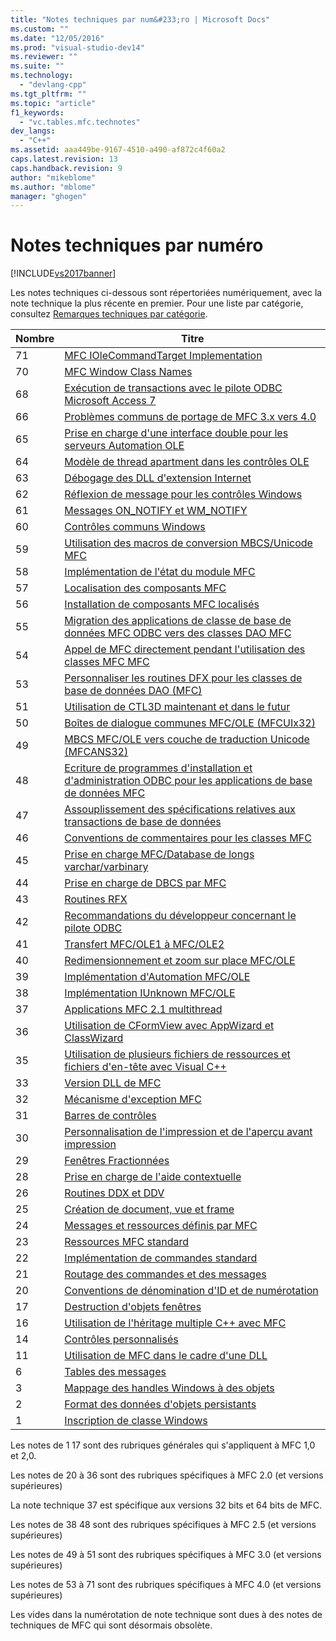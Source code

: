 ```yaml
---
title: "Notes techniques par num&#233;ro | Microsoft Docs"
ms.custom: ""
ms.date: "12/05/2016"
ms.prod: "visual-studio-dev14"
ms.reviewer: ""
ms.suite: ""
ms.technology: 
  - "devlang-cpp"
ms.tgt_pltfrm: ""
ms.topic: "article"
f1_keywords: 
  - "vc.tables.mfc.technotes"
dev_langs: 
  - "C++"
ms.assetid: aaa449be-9167-4510-a490-af872c4f60a2
caps.latest.revision: 13
caps.handback.revision: 9
author: "mikeblome"
ms.author: "mblome"
manager: "ghogen"
---
```

# Notes techniques par num&#233;ro
[!INCLUDE[vs2017banner](../assembler/inline/includes/vs2017banner.md)]

Les notes techniques ci\-dessous sont répertoriées numériquement, avec la note technique la plus récente en premier.  Pour une liste par catégorie, consultez [Remarques techniques par catégorie](../mfc/technical-notes-by-category.md).  
  
|Nombre|Titre|  
|------------|-----------|  
|71|[MFC IOleCommandTarget Implementation](../mfc/tn071-mfc-iolecommandtarget-implementation.md)|  
|70|[MFC Window Class Names](../mfc/tn070-mfc-window-class-names.md)|  
|68|[Exécution de transactions avec le pilote ODBC Microsoft Access 7](../mfc/tn068-performing-transactions-with-the-microsoft-access-7-odbc-driver.md)|  
|66|[Problèmes communs de portage de MFC 3.x vers 4.0](../mfc/tn066-common-mfc-3-x-to-4-0-porting-issues.md)|  
|65|[Prise en charge d'une interface double pour les serveurs Automation OLE](../mfc/tn065-dual-interface-support-for-ole-automation-servers.md)|  
|64|[Modèle de thread apartment dans les contrôles OLE](../mfc/tn064-apartment-model-threading-in-activex-controls.md)|  
|63|[Débogage des DLL d'extension Internet](../mfc/tn063-debugging-internet-extension-dlls.md)|  
|62|[Réflexion de message pour les contrôles Windows](../mfc/tn062-message-reflection-for-windows-controls.md)|  
|61|[Messages ON\_NOTIFY et WM\_NOTIFY](../mfc/tn061-on-notify-and-wm-notify-messages.md)|  
|60|[Contrôles communs Windows](../mfc/tn060-the-new-windows-common-controls.md)|  
|59|[Utilisation des macros de conversion MBCS\/Unicode MFC](../mfc/tn059-using-mfc-mbcs-unicode-conversion-macros.md)|  
|58|[Implémentation de l'état du module MFC](../mfc/tn058-mfc-module-state-implementation.md)|  
|57|[Localisation des composants MFC](../mfc/tn057-localization-of-mfc-components.md)|  
|56|[Installation de composants MFC localisés](../mfc/tn056-installation-of-localized-mfc-components.md)|  
|55|[Migration des applications de classe de base de données MFC ODBC vers des classes DAO MFC](../mfc/tn055-migrating-mfc-odbc-database-class-applications-to-mfc-dao-classes.md)|  
|54|[Appel de MFC directement pendant l'utilisation des classes MFC MFC](../mfc/tn054-calling-dao-directly-while-using-mfc-dao-classes.md)|  
|53|[Personnaliser les routines DFX pour les classes de base de données DAO \(MFC\)](../mfc/tn053-custom-dfx-routines-for-dao-database-classes.md)|  
|51|[Utilisation de CTL3D maintenant et dans le futur](../mfc/tn051-using-ctl3d-now-and-in-the-future.md)|  
|50|[Boîtes de dialogue communes MFC\/OLE \(MFCUIx32\)](../mfc/tn050-mfc-ole-common-dialogs-mfcuix32.md)|  
|49|[MBCS MFC\/OLE vers couche de traduction Unicode \(MFCANS32\)](../mfc/tn049-mfc-ole-mbcs-to-unicode-translation-layer-mfcans32.md)|  
|48|[Ecriture de programmes d'installation et d'administration ODBC pour les applications de base de données MFC](../mfc/tn048-writing-odbc-setup-and-administration-programs.md)|  
|47|[Assouplissement des spécifications relatives aux transactions de base de données](../mfc/tn047-relaxing-database-transaction-requirements.md)|  
|46|[Conventions de commentaires pour les classes MFC](../mfc/tn046-commenting-conventions-for-the-mfc-classes.md)|  
|45|[Prise en charge MFC\/Database de longs varchar\/varbinary](../mfc/tn045-mfc-database-support-for-long-varchar-varbinary.md)|  
|44|[Prise en charge de DBCS par MFC](../mfc/tn044-mfc-support-for-dbcs.md)|  
|43|[Routines RFX](../mfc/tn043-rfx-routines.md)|  
|42|[Recommandations du développeur concernant le pilote ODBC](../mfc/tn042-odbc-driver-developer-recommendations.md)|  
|41|[Transfert MFC\/OLE1 à MFC\/OLE2](../mfc/tn041-mfc-ole1-migration-to-mfc-ole-2.md)|  
|40|[Redimensionnement et zoom sur place MFC\/OLE](../mfc/tn040-mfc-ole-in-place-resizing-and-zooming.md)|  
|39|[Implémentation d'Automation MFC\/OLE](../mfc/tn039-mfc-ole-automation-implementation.md)|  
|38|[Implémentation IUnknown MFC\/OLE](../mfc/tn038-mfc-ole-iunknown-implementation.md)|  
|37|[Applications MFC 2.1 multithread](../mfc/tn037-multithreaded-mfc-2-1-applications.md)|  
|36|[Utilisation de CFormView avec AppWizard et ClassWizard](../mfc/tn036-using-cformview-with-appwizard-and-classwizard.md)|  
|35|[Utilisation de plusieurs fichiers de ressources et fichiers d'en\-tête avec Visual C\+\+](../mfc/tn035-using-multiple-resource-files-and-header-files-with-visual-cpp.md)|  
|33|[Version DLL de MFC](../mfc/tn033-dll-version-of-mfc.md)|  
|32|[Mécanisme d'exception MFC](../mfc/tn032-mfc-exception-mechanism.md)|  
|31|[Barres de contrôles](../mfc/tn031-control-bars.md)|  
|30|[Personnalisation de l'impression et de l'aperçu avant impression](../mfc/tn030-customizing-printing-and-print-preview.md)|  
|29|[Fenêtres Fractionnées](../mfc/tn029-splitter-windows.md)|  
|28|[Prise en charge de l'aide contextuelle](../mfc/tn028-context-sensitive-help-support.md)|  
|26|[Routines DDX et DDV](../mfc/tn026-ddx-and-ddv-routines.md)|  
|25|[Création de document, vue et frame](../mfc/tn025-document-view-and-frame-creation.md)|  
|24|[Messages et ressources définis par MFC](../mfc/tn024-mfc-defined-messages-and-resources.md)|  
|23|[Ressources MFC standard](../mfc/tn023-standard-mfc-resources.md)|  
|22|[Implémentation de commandes standard](../mfc/tn022-standard-commands-implementation.md)|  
|21|[Routage des commandes et des messages](../mfc/tn021-command-and-message-routing.md)|  
|20|[Conventions de dénomination d'ID et de numérotation](../mfc/tn020-id-naming-and-numbering-conventions.md)|  
|17|[Destruction d'objets fenêtres](../mfc/tn017-destroying-window-objects.md)|  
|16|[Utilisation de l'héritage multiple C\+\+ avec MFC](../mfc/tn016-using-cpp-multiple-inheritance-with-mfc.md)|  
|14|[Contrôles personnalisés](../mfc/tn014-custom-controls.md)|  
|11|[Utilisation de MFC dans le cadre d'une DLL](../mfc/tn011-using-mfc-as-part-of-a-dll.md)|  
|6|[Tables des messages](../mfc/tn006-message-maps.md)|  
|3|[Mappage des handles Windows à des objets](../mfc/tn003-mapping-of-windows-handles-to-objects.md)|  
|2|[Format des données d'objets persistants](../mfc/tn002-persistent-object-data-format.md)|  
|1|[Inscription de classe Windows](../mfc/tn001-window-class-registration.md)|  
  
 Les notes de 1 17 sont des rubriques générales qui s'appliquent à MFC 1,0 et 2,0.  
  
 Les notes de 20 à 36 sont des rubriques spécifiques à MFC 2.0 \(et versions supérieures\)  
  
 La note technique 37 est spécifique aux versions 32 bits et 64 bits de MFC.  
  
 Les notes de 38 48 sont des rubriques spécifiques à MFC 2.5 \(et versions supérieures\)  
  
 Les notes de 49 à 51 sont des rubriques spécifiques à MFC 3.0 \(et versions supérieures\)  
  
 Les notes de 53 à 71 sont des rubriques spécifiques à MFC 4.0 \(et versions supérieures\)  
  
 Les vides dans la numérotation de note technique sont dues à des notes de techniques de MFC qui sont désormais obsolète.